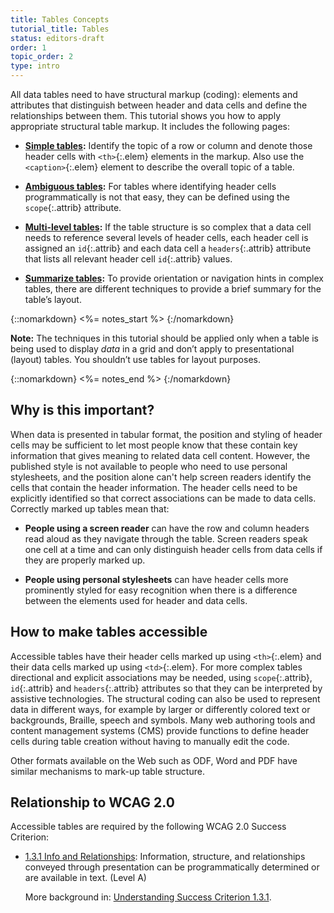 ```yaml
---
title: Tables Concepts
tutorial_title: Tables
status: editors-draft
order: 1
topic_order: 2
type: intro
---
```


All data tables need to have structural markup (coding): elements and attributes that distinguish between header and data cells and define the relationships between them. This tutorial shows you how to apply appropriate structural table markup. It includes the following pages:

-   **[Simple tables](simple.html):** Identify the topic of a row or column and denote those header cells with `<th>`{:.elem} elements in the markup. Also use the `<caption>`{:.elem} element to describe the overall topic of a table.

-   **[Ambiguous tables](ambiguous.html):** For tables where identifying header cells programmatically is not that easy, they can be defined using the `scope`{:.attrib} attribute.

-   **[Multi-level tables](multi-level.html):** If the table structure is so complex that a data cell needs to reference several levels of header cells, each header cell is assigned an `id`{:.attrib} and each data cell a `headers`{:.attrib} attribute that lists all relevant header cell `id`{:.attrib} values.

-   **[Summarize tables](summary.html):** To provide orientation or navigation hints in complex tables, there are different techniques to provide a brief summary for the table’s layout.

{::nomarkdown}
<%= notes_start %>
{:/nomarkdown}

**Note:** The techniques in this tutorial should be applied only when a table is being used to display _data_ in a grid and don’t apply to presentational (layout) tables. You shouldn’t use tables for layout purposes.

{::nomarkdown}
<%= notes_end %>
{:/nomarkdown}


## Why is this important?

When data is presented in tabular format, the position and styling of header cells may be sufficient to let most people know that these contain key information that gives meaning to related data cell content. However, the published style is not available to people who need to use personal stylesheets, and the position alone can't help screen readers identify the cells that contain the header information. The header cells need to be explicitly identified so that correct associations can be made to data cells. Correctly marked up tables mean that:

-   **People using a screen reader** can have the row and column headers read aloud as they navigate through the table. Screen readers speak one cell at a time and can only distinguish header cells from data cells if they are properly marked up.

-   **People using personal stylesheets** can have header cells more prominently styled for easy recognition when there is a difference between the elements used for header and data cells.

## How to make tables accessible

Accessible tables have their header cells marked up using `<th>`{:.elem} and their data cells marked up using `<td>`{:.elem}. For more complex tables directional and explicit associations may be needed, using `scope`{:.attrib}, `id`{:.attrib} and `headers`{:.attrib} attributes so that they can be interpreted by assistive
technologies. The structural coding can also be used to represent data in different ways, for example by larger or differently colored text or backgrounds, Braille, speech and symbols. Many web authoring tools and content management systems (CMS) provide functions to define header cells during table creation without having to manually edit the code.

Other formats available on the Web such as ODF, Word and PDF have similar mechanisms to mark-up table structure.

## Relationship to WCAG 2.0

Accessible tables are required by the following WCAG 2.0 Success
Criterion:

-   [1.3.1 Info and
    Relationships](http://www.w3.org/WAI/WCAG20/quickref/#qr-content-structure-separation-programmatic):
    Information, structure, and relationships conveyed through
    presentation can be programmatically determined or are available in
    text. (Level A)

    More background in: [Understanding Success Criterion
    1.3.1](http://www.w3.org/TR/UNDERSTANDING-WCAG20/content-structure-separation-programmatic.html).

